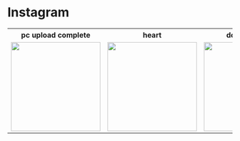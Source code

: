 # Instagram
<table>
  <th>pc upload complete</th>
  <th>heart</th>
  <th>dot indicator</th>
  <th>Live Heart</th>

  <tr>
    <td align="center"><img src = "https://github.com/user-attachments/assets/e9e452e5-3116-45b3-a701-6fbf08e9f463" width = "200"></td>
    <td align="center"><img src = "https://github.com/user-attachments/assets/027a7934-3121-4ebb-a25d-3c7106252863" width = "200"></td>
    <td align="center"><img src = "https://github.com/user-attachments/assets/b9b12e44-5201-4718-8bd7-74bf2e083a8c" width = "200"></td>
    <td align="center"><img src = "https://github.com/user-attachments/assets/4b8e630c-e4fe-4f8e-b927-ed28f481be37" width = "200"></td>
  </tr>

</table>
